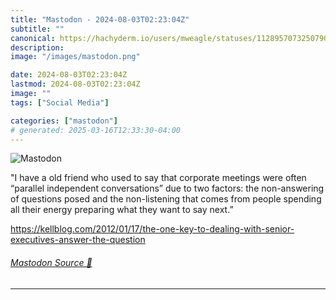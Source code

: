 ```yaml
---
title: "Mastodon - 2024-08-03T02:23:04Z"
subtitle: ""
canonical: https://hachyderm.io/users/mweagle/statuses/112895707325079004
description:
image: "/images/mastodon.png"

date: 2024-08-03T02:23:04Z
lastmod: 2024-08-03T02:23:04Z
image: ""
tags: ["Social Media"]

categories: ["mastodon"]
# generated: 2025-03-16T12:33:30-04:00
---
```

![Mastodon](/images/mastodon.png)

<p>&quot;I have a old friend who used to say that corporate meetings were often “parallel independent conversations” due to two factors:  the non-answering of questions posed and the non-listening that comes from people spending all their energy preparing what they want to say next.”</p><p><a href="https://kellblog.com/2012/01/17/the-one-key-to-dealing-with-senior-executives-answer-the-question" target="_blank" rel="nofollow noopener noreferrer" translate="no"><span class="invisible">https://</span><span class="ellipsis">kellblog.com/2012/01/17/the-on</span><span class="invisible">e-key-to-dealing-with-senior-executives-answer-the-question</span></a></p>


###### [Mastodon Source 🐘](https://hachyderm.io/@mweagle/112895707325079004)

___

